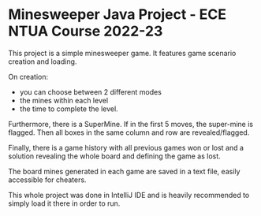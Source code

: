 # Minesweeper Java Project - ECE NTUA Course 2022-23

This project is a simple minesweeper game. It features game scenario creation and loading. 

On creation:
* you can choose between 2 different modes
* the mines within each level
* the time to complete the level. 

Furthermore, there is a SuperMine. If in the first 5 moves, the super-mine is flagged. Then all boxes in the same column and row are revealed/flagged. 

Finally, there is a game history with all previous games won or lost and a solution revealing the whole board and defining the game as lost.

The board mines generated in each game are saved in a text file, easily accessible for cheaters.


This whole project was done in IntelliJ IDE and is heavily recommended to simply load it there in order to run.
